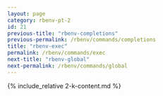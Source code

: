 ```yaml
---
layout: page
category: rbenv-pt-2
id: 21
previous-title: "rbenv-completions"
previous-permalink: /rbenv/commands/completions
title: "rbenv-exec"
permalink: /rbenv/commands/exec
next-title: "rbenv-global"
next-permalink: /rbenv/commands/global
---
```


{% include_relative 2-k-content.md %}
